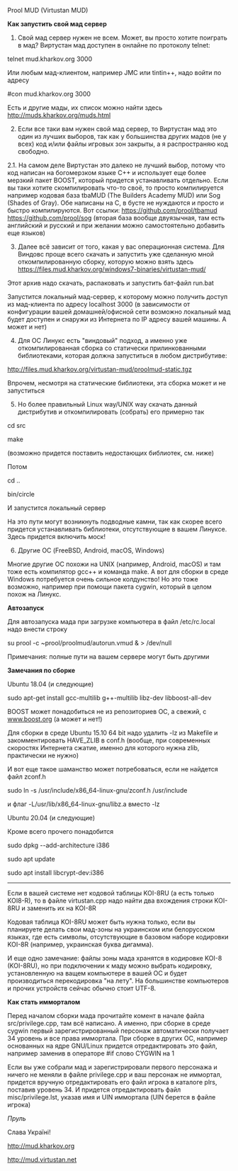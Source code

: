 Prool MUD (Virtustan MUD)

**Как запустить свой мад сервер**

1. Свой мад сервер нужен не всем. Может, вы просто хотите поиграть в мад?
Виртустан мад доступен в онлайне по протоколу telnet:

telnet mud.kharkov.org 3000

Или любым мад-клиентом, например JMC или tintin++, надо войти по адресу

#con mud.kharkov.org 3000

Есть и другие мады, их список можно найти здесь
http://muds.kharkov.org/muds.html

2. Если все таки вам нужен свой мад сервер, то Виртустан мад это один из лучших выборов,
так как у большинства других мадов (не у всех) код и/или файлы игровых зон закрыты,
а я распространяю код свободно.

2.1. На самом деле Виртустан это далеко не лучший выбор, потому что код написан на 
богомерзком языке C++ и использует еще более мерзкий пакет BOOST, который придется
устанавливать отдельно. Если вы таки хотите скомпилировать что-то своё,
то просто компилируется например кодовая база tbaMUD (The Builders Academy MUD)
или Sog (Shades of Gray). Обе написаны на C, в бусте не нуждаются и просто и быстро
компилируются. Вот ссылки: https://github.com/prool/tbamud
https://github.com/prool/sog (вторая база вообще двуязычная, там есть английский и
русский и при желании можно самостоятельно добавить еще языков)

3. Далее всё зависит от того, какая у вас операционная система. Для Виндовс проще всего
скачать и запустить уже сделанную мной откомпилированную сборку, которую можно взять
здесь https://files.mud.kharkov.org/windows7-binaries/virtustan-mud/

Этот архив надо скачать, распаковать и запустить бат-файл run.bat

Запустится локальный мад-сервер, к которому можно получить доступ из мад-клиента по адресу
localhost 3000 (в зависимости от конфигурации вашей домашней/офисной сети возможно локальный мад
будет доступен и снаружи из Интернета по IP адресу вашей машины. А может и нет)

4. Для ОС Линукс есть "виндовый" подход, а именно уже откомпилированная сборка со статически прилинкованными
библиотеками, которая должна запуститься в любом дистрибутиве:

http://files.mud.kharkov.org/virtustan-mud/proolmud-static.tgz

Впрочем, несмотря на статические библиотеки, эта сборка может и не запуститься

5. Но более правильный Linux way/UNIX way скачать данный дистрибутив и откомпилировать (собрать) его примерно так

cd src

make

(возможно придется поставить недостающих библиотек, см. ниже)

Потом

cd ..

bin/circle

И запустится локальный сервер

На это пути могут возникнуть подводные камни, так как скорее всего придется устанавливать библиотеки, отсутствующие
в вашем Линуксе. Здесь придется включить моск!

6. Другие ОС (FreeBSD, Android, macOS, Windows)

Многие другие ОС похожи на UNIX (например, Android, macOS) и там тоже есть компилятор gcc++ и команда make.
А вот для сборки в среде Windows потребуется очень сильное колдунство! Но это тоже возможно, например при помощи
пакета cygwin, который в целом похож на Линукс.

**Автозапуск**

Для автозапуска мада при загрузке компьютера в файл /etc/rc.local надо внести строку

su prool -c ~prool/proolmud/autorun.vmud & > /dev/null

Примечания: полные пути на вашем сервере могут быть другими

**Замечания по сборке**

Ubuntu 18.04 (и следующие)

sudo apt-get install gcc-multilib g++-multilib libz-dev libboost-all-dev

BOOST может понадобиться не из репозиториев ОС, а свежий, с www.boost.org (а может и нет!)

Для сборки в среде Ubuntu 15.10 64 bit надо удалить -lz из Makefile и закомментировать HAVE_ZLIB
в conf.h (вообще, при современных скоростях Интернета сжатие, именно для которого нужна zlib, практически не нужно)

И вот еще такое шаманство может потребоваться, если не найдется файл zconf.h

sudo ln -s /usr/include/x86_64-linux-gnu/zconf.h /usr/include

и флаг -L/usr/lib/x86_64-linux-gnu/libz.a вместо -lz

Ubuntu 20.04 (и следующие)

Кроме всего прочего понадобится

sudo dpkg --add-architecture i386

sudo apt update

sudo apt install libcrypt-dev:i386

---

Если в вашей системе нет кодовой таблицы KOI-8RU (а есть только KOI8-R), то в файле
virtustan.cpp надо найти два вхождения строки KOI-8RU и заменить их на KOI-8R

Кодовая таблица KOI-8RU может быть нужна только, если вы планируете делать свои мад-зоны на украинском
или белорусском языках, где есть символы, отсутствующие в базовом наборе кодировки KOI-8R
(например, украинская буква дигамма).

И еще одно замечание: файлы зоны мада хранятся в кодировке KOI-8 (KOI-8RU), но при подключении к маду можно выбрать
кодировку, установленную на ващем компьютере в вашей ОС и будет производиться перекодировка "на лету". 
На большинстве компьютеров и прочих устройств сейчас обычно стоит UTF-8.

**Как стать имморталом**

Перед началом сборки мада прочитайте комент в начале файла src/privilege.cpp,
там всё написано. А именно, при сборке в среде cygwin первый зарегистрированный персонаж автоматически
получает 34 уровень и все права иммортала. При сборке в других ОС, например основанных на ядре GNU/Linux
придется отредактировать это файл, например заменив в операторе #if слово CYGWIN на 1

Если вы уже собрали мад и зарегистрировали первого персонажа и ничего не меняли в файле privilege.cpp
и ваш персонаж не иммортал, придется вручную отредактировать его файл игрока в каталоге plrs,
поставив уровень 34. И придется отредактировать файл misc/privilege.lst, указав имя и UIN
иммортала (UIN берется в файле игрока)

*Пруль*

Слава Україні!

http://mud.kharkov.org

http://mud.virtustan.net
